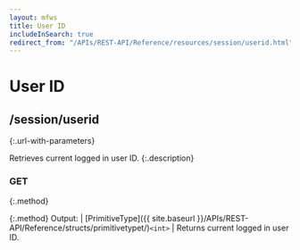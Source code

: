 ```yaml
---
layout: mfws
title: User ID
includeInSearch: true
redirect_from: "/APIs/REST-API/Reference/resources/session/userid.html"
---
```


# User ID

## /session/userid
{:.url-with-parameters}

Retrieves current logged in user ID.
{:.description}

### GET
{:.method}

{:.method}
Output: | [PrimitiveType]({{ site.baseurl }}/APIs/REST-API/Reference/structs/primitivetypet/)`<int>`
| Returns current logged in user ID.